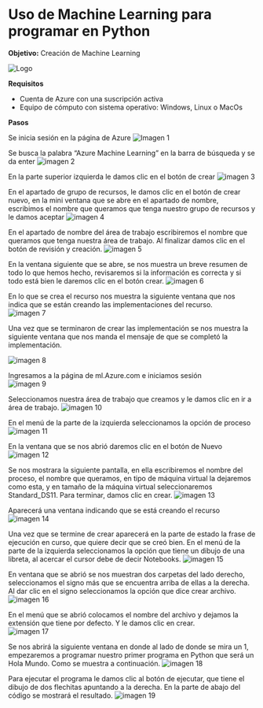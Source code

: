# Uso de Machine Learning para programar en Python 
**Objetivo:** Creación de Machine Learning 

![Logo](https://github.com/AlanGarciaQ/Practica-2-Machine-Learning/blob/main/imagenes/Machine%20Learning.jpg)

**Requisitos**
- Cuenta de Azure con una suscripción activa
- Equipo de cómputo con sistema operativo: Windows, Linux o MacOs

**Pasos**

Se inicia sesión en la página de Azure
![Imagen 1](https://github.com/AlanGarciaQ/Practica-2-Machine-Learning/blob/main/imagenes/Imagen1.png)

Se busca la palabra “Azure Machine Learning” en la barra de búsqueda y se da enter 
![imagen 2](https://github.com/AlanGarciaQ/Practica-2-Machine-Learning/blob/main/imagenes/Imagen2.jpg)

En la parte superior izquierda le damos clic en el botón de crear
![imagen 3](https://github.com/AlanGarciaQ/Practica-2-Machine-Learning/blob/main/imagenes/Imagen3.jpg)

En el apartado de grupo de recursos, le damos clic en el botón de crear nuevo, en la mini ventana que se abre en el apartado de nombre, escribimos el nombre que queramos que tenga nuestro grupo de recursos y le damos aceptar 
![imagen 4](https://github.com/AlanGarciaQ/Practica-2-Machine-Learning/blob/main/imagenes/Imagen4.png)

En el apartado de nombre del área de trabajo escribiremos el nombre que queramos que tenga nuestra área de trabajo. Al finalizar damos clic en el botón de revisión y creación.
![imagen 5](https://github.com/AlanGarciaQ/Practica-2-Machine-Learning/blob/main/imagenes/Imagen5.png)

En la ventana siguiente que se abre, se nos muestra un breve resumen de todo lo que hemos hecho, revisaremos si la información es correcta y si todo está bien le daremos clic en el botón crear. 
![imagen 6](https://github.com/AlanGarciaQ/Practica-2-Machine-Learning/blob/main/imagenes/Imagen6.png)

En lo que se crea el recurso nos muestra la siguiente ventana que nos indica que se están creando las implementaciones del recurso.  
![imagen 7](https://github.com/AlanGarciaQ/Practica-2-Machine-Learning/blob/main/imagenes/Imagen7.png)

Una vez que se terminaron de crear las implementación se nos muestra la siguiente ventana que nos manda el mensaje de que se completó la implementación. 

![imagen 8](https://github.com/AlanGarciaQ/Practica-2-Machine-Learning/blob/main/imagenes/Imagen8.png)

Ingresamos a la página de ml.Azure.com e iniciamos sesión  
![imagen 9](https://github.com/AlanGarciaQ/Practica-2-Machine-Learning/blob/main/imagenes/Imagen9.png)

Seleccionamos nuestra área de trabajo que creamos y le damos clic en ir a área de trabajo. 
![imagen 10](https://github.com/AlanGarciaQ/Practica-2-Machine-Learning/blob/main/imagenes/Imagen10.png)

En el menú de la parte de la izquierda seleccionamos la opción de proceso 
![imagen 11](https://github.com/AlanGarciaQ/Practica-2-Machine-Learning/blob/main/imagenes/Imagen11.jpg)

En la ventana que se nos abrió daremos clic en el botón de Nuevo 
![imagen 12](https://github.com/AlanGarciaQ/Practica-2-Machine-Learning/blob/main/imagenes/Imagen12.png)

Se nos mostrara la siguiente pantalla, en ella escribiremos el nombre del proceso, el nombre que queramos, en tipo de máquina virtual la dejaremos como esta, y en tamaño de la máquina virtual seleccionaremos Standard_DS11. Para terminar, damos clic en crear. 
![imagen 13](https://github.com/AlanGarciaQ/Practica-2-Machine-Learning/blob/main/imagenes/Imagen13.png)

Aparecerá una ventana indicando que se está creando el recurso   
![imagen 14](https://github.com/AlanGarciaQ/Practica-2-Machine-Learning/blob/main/imagenes/Imagen14.png)

Una vez que se termine de crear aparecerá en la parte de estado la frase de ejecución en curso, que quiere decir que se creó bien. En el menú de la parte de la izquierda seleccionamos la opción que tiene un dibujo de una libreta, al acercar el cursor debe de decir Notebooks. 
![imagen 15](https://github.com/AlanGarciaQ/Practica-2-Machine-Learning/blob/main/imagenes/Imagen15.jpg)

En ventana que se abrió se nos muestran dos carpetas del lado derecho, seleccionamos el signo más que se encuentra arriba de ellas a la derecha. Al dar clic en el signo seleccionamos la opción que dice crear archivo.
![imagen 16](https://github.com/AlanGarciaQ/Practica-2-Machine-Learning/blob/main/imagenes/Imagen16.png)

En el menú que se abrió colocamos el nombre del archivo y dejamos la extensión que tiene por defecto. Y le damos clic en crear.  
![imagen 17](https://github.com/AlanGarciaQ/Practica-2-Machine-Learning/blob/main/imagenes/Imagen17.png)

Se nos abrirá la siguiente ventana en donde al lado de donde se mira un 1, empezaremos a programar nuestro primer programa en Python que será un Hola Mundo. Como se muestra a continuación. 
![imagen 18](https://github.com/AlanGarciaQ/Practica-2-Machine-Learning/blob/main/imagenes/Imagen18.png)

Para ejecutar el programa le damos clic al botón de ejecutar, que tiene el dibujo de dos flechitas apuntando a la derecha. En la parte de abajo del código se mostrará el resultado.
![imagen 19](https://github.com/AlanGarciaQ/Practica-2-Machine-Learning/blob/main/imagenes/Imagen19.png)
